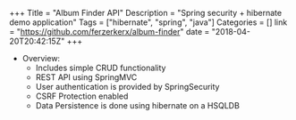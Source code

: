 +++
Title = "Album Finder API"
Description = "Spring security + hibernate demo application"
Tags = ["hibernate", "spring", "java"]
Categories = []
link = "https://github.com/ferzerkerx/album-finder"
date = "2018-04-20T20:42:15Z"
+++

+ Overview:
    - Includes simple CRUD functionality
    - REST API using SpringMVC
    - User authentication is provided by SpringSecurity
    - CSRF Protection enabled
    - Data Persistence is done using hibernate on a HSQLDB